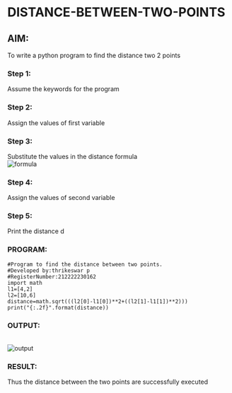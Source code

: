 # DISTANCE-BETWEEN-TWO-POINTS

## AIM:
To write a python program to find the distance two 2 points
### Step 1: 
Assume the keywords for the program
### Step 2: 
Assign the values of first variable
### Step 3: 
Substitute the values in the distance formula  
![formula](/formula.JPG)
### Step 4: 
Assign the values of second variable
### Step 5: 
Print the distance d
### PROGRAM:
```
#Program to find the distance between two points.
#Developed by:thrikeswar p
#RegisterNumber:212222230162
import math
l1=[4,2]
l2=[10,6]
distance=math.sqrt(((l2[0]-l1[0])**2+((l2[1]-l1[1])**2)))
print("{:.2f}".format(distance))
```
### OUTPUT:
<br>![output](./pe2.png)
### RESULT:
Thus the distance between the two points are successfully executed
